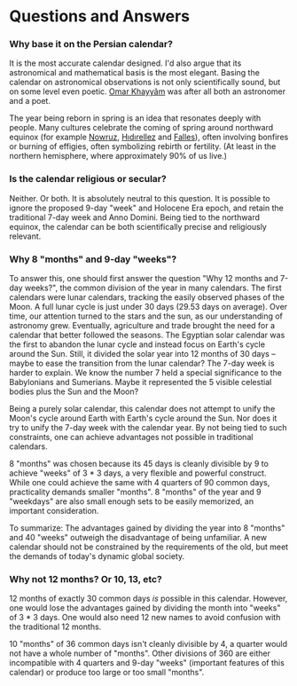 # Questions and Answers

### Why base it on the Persian calendar?

It is the most accurate calendar designed. I'd also argue that its astronomical and mathematical basis is the most elegant. Basing the calendar on astronomical observations is not only scientifically sound, but on some level even poetic. [Omar Khayyâm](https://en.wikipedia.org/wiki/Omar_Khayyam) was after all both an astronomer and a poet.

The year being reborn in spring is an idea that resonates deeply with people. Many cultures celebrate the coming of spring around northward equinox (for example [Nowruz](https://en.wikipedia.org/wiki/Nowruz), [Hıdırellez](https://en.wikipedia.org/wiki/H%C4%B1d%C4%B1rellez) and [Falles](https://en.wikipedia.org/wiki/Falles)), often involving bonfires or burning of effigies, often symbolizing rebirth or fertility. (At least in the northern hemisphere, where approximately 90% of us live.)

### Is the calendar religious or secular?

Neither. Or both. It is absolutely neutral to this question. It is possible to ignore the proposed 9-day "week" and Holocene Era epoch, and retain the traditional 7-day week and Anno Domini. Being tied to the northward equinox, the calendar can be both scientifically precise and religiously relevant.

### Why 8 "months" and 9-day "weeks"?

To answer this, one should first answer the question "Why 12 months and 7-day weeks?", the common division of the year in many calendars. The first calendars were lunar calendars, tracking the easily observed phases of the Moon. A full lunar cycle is just under 30 days (29.53 days on average). Over time, our attention turned to the stars and the sun, as our understanding of astronomy grew. Eventually, agriculture and trade brought the need for a calendar that better followed the seasons. The Egyptian solar calendar was the first to abandon the lunar cycle and instead focus on Earth's cycle around the Sun. Still, it divided the solar year into 12 months of 30 days – maybe to ease the transition from the lunar calendar? The 7-day week is harder to explain. We know the number 7 held a special significance to the Babylonians and Sumerians. Maybe it represented the 5 visible celestial bodies plus the Sun and the Moon?

Being a purely solar calendar, this calendar does not attempt to unify the Moon's cycle around Earth with Earth's cycle around the Sun. Nor does it try to unify the 7-day week with the calendar year. By not being tied to such constraints, one can achieve advantages not possible in traditional calendars.

8 "months" was chosen because its 45 days is cleanly divisible by 9 to achieve "weeks" of 3 * 3 days, a very flexible and powerful construct. While one could achieve the same with 4 quarters of 90 common days, practicality demands smaller "months". 8 "months" of the year and 9 "weekdays" are also small enough sets to be easily memorized, an important consideration.

To summarize: The advantages gained by dividing the year into 8 "months" and 40 "weeks" outweigh the disadvantage of being unfamiliar. A new calendar should not be constrained by the requirements of the old, but meet the demands of today's dynamic global society.

### Why not 12 months? Or 10, 13, etc?

12 months of exactly 30 common days _is_ possible in this calendar. However, one would lose the advantages gained by dividing the month into "weeks" of 3 * 3 days. One would also need 12 new names to avoid confusion with the traditional 12 months.

10 "months" of 36 common days isn't cleanly divisible by 4, a quarter would not have a whole number of "months". Other divisions of 360 are either incompatible with 4 quarters and 9-day "weeks" (important features of this calendar) or produce too large or too small "months".
